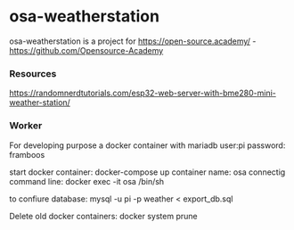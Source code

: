 # osa-weatherstation
osa-weatherstation is a project for https://open-source.academy/ - https://github.com/Opensource-Academy


### Resources
https://randomnerdtutorials.com/esp32-web-server-with-bme280-mini-weather-station/


### Worker
For developing purpose a docker container with mariadb 
user:pi
password: framboos

start docker container: 
docker-compose up
container name: osa
connectig command line: docker exec -it osa /bin/sh

to confiure database:
mysql -u pi -p weather < export_db.sql


Delete old docker containers: docker system prune


